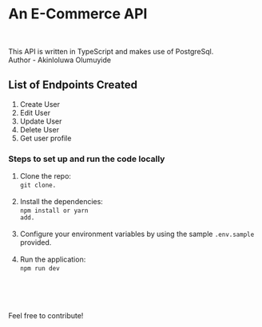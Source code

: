 # An E-Commerce API

<br>

This API is written in TypeScript and makes use of PostgreSql.
<br>
Author - Akinloluwa Olumuyide

## List of Endpoints Created

1. Create User
2. Edit User
3. Update User
4. Delete User
5. Get user profile

### Steps to set up and run the code locally

1. Clone the repo: <br><code>git clone.</code><br></br>
2. Install the dependencies: <br><code>npm install or yarn add.</code><br></br>
3. Configure your environment variables by using the sample `.env.sample` provided.<br></br>
4. Run the application: <br><code>npm run dev</code><br></br>

<br></br>

Feel free to contribute!
